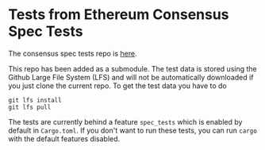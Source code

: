 # Tests from Ethereum Consensus Spec Tests

The consensus spec tests repo is [here](https://github.com/ethereum/consensus-spec-tests).

This repo has been added as a submodule. The test data is stored using the Github Large File System (LFS) and will not be automatically downloaded if you just clone the current repo. To get the test data you have to do

```
git lfs install
git lfs pull
``` 

The tests are currently behind a feature `spec_tests` which is enabled by default in `Cargo.toml`. If you don't want to run these tests, you can run `cargo` with the default features disabled.
